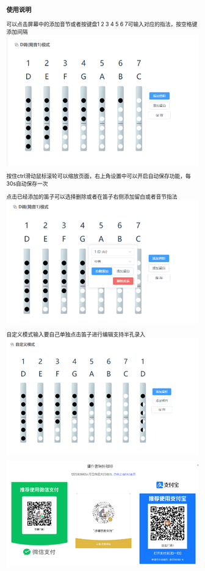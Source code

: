 ### 使用说明
可以点击屏幕中的添加音节或者按键盘1 2 3 4 5 6 7可输入对应的指法，按空格键添加间隔
![输入图片说明](public/image.png)

按住ctrl滑动鼠标滚轮可以缩放页面，右上角设置中可以开启自动保存功能，每30s自动保存一次

点击已经添加的笛子可以选择删除或者在笛子右侧添加留白或者音节指法
![输入图片说明](public/image2.png)

自定义模式输入要自己单独点击笛子进行编辑支持半孔录入
![输入图片说明](public/image3.png)


![输入图片说明](public/image4.png)